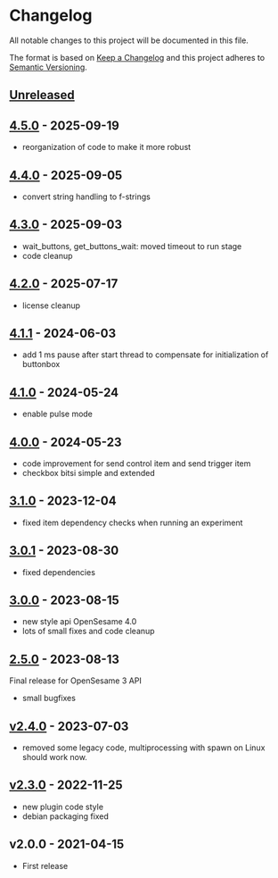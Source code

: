 # Changelog

All notable changes to this project will be documented in this file.

The format is based on [Keep a Changelog](http://keepachangelog.com/en/1.0.0/)
and this project adheres to [Semantic Versioning](http://semver.org/spec/v2.0.0.html).

## [Unreleased]


## [4.5.0] - 2025-09-19

- reorganization of code to make it more robust

## [4.4.0] - 2025-09-05

- convert string handling to f-strings

## [4.3.0] - 2025-09-03

- wait_buttons, get_buttons_wait: moved timeout to run stage
- code cleanup

## [4.2.0] - 2025-07-17

- license cleanup

## [4.1.1] - 2024-06-03

- add 1 ms pause after start thread to compensate for initialization of buttonbox
    
## [4.1.0] - 2024-05-24

- enable pulse mode
    
## [4.0.0] - 2024-05-23

- code improvement for send control item and send trigger item
- checkbox bitsi simple and extended
    
## [3.1.0] - 2023-12-04

- fixed item dependency checks when running an experiment
    
## [3.0.1] - 2023-08-30

- fixed dependencies
    
## [3.0.0] - 2023-08-15

- new style api OpenSesame 4.0
- lots of small fixes and code cleanup
    
## [2.5.0] - 2023-08-13

Final release for OpenSesame 3 API

- small bugfixes
    
## [v2.4.0] - 2023-07-03

- removed some legacy code, multiprocessing with spawn on Linux should work now.
    
## [v2.3.0] - 2022-11-25

- new plugin code style
- debian packaging fixed

## v2.0.0 - 2021-04-15

- First release

[Unreleased]: https://github.com/dev-jam/opensesame-plugin-radboudbox/compare/4.5.0...HEAD
[4.5.0]: https://github.com/dev-jam/opensesame-plugin-radboudbox/compare/4.4.0...4.5.0
[4.4.0]: https://github.com/dev-jam/opensesame-plugin-radboudbox/compare/4.3.0...4.4.0
[4.3.0]: https://github.com/dev-jam/opensesame-plugin-radboudbox/compare/4.2.0...4.3.0
[4.2.0]: https://github.com/dev-jam/opensesame-plugin-radboudbox/compare/4.1.1...4.2.0
[4.1.1]: https://github.com/dev-jam/opensesame-plugin-radboudbox/compare/4.1.0...4.1.1
[4.1.0]: https://github.com/dev-jam/opensesame-plugin-radboudbox/compare/4.0.0...4.1.0
[4.0.0]: https://github.com/dev-jam/opensesame-plugin-radboudbox/compare/3.1.0...4.0.0
[3.1.0]: https://github.com/dev-jam/opensesame-plugin-radboudbox/compare/3.0.1...3.1.0
[3.0.1]: https://github.com/dev-jam/opensesame-plugin-radboudbox/compare/3.0.0...3.0.1
[3.0.0]: https://github.com/dev-jam/opensesame-plugin-radboudbox/compare/2.5.0...3.0.0
[2.5.0]: https://github.com/dev-jam/opensesame-plugin-radboudbox/compare/v2.4.0...2.5.0
[v2.4.0]: https://github.com/dev-jam/opensesame-plugin-radboudbox/compare/v2.3.0...v2.4.0
[v2.3.0]: https://github.com/dev-jam/opensesame-plugin-radboudbox/compare/v2.0.0...v2.3.0
